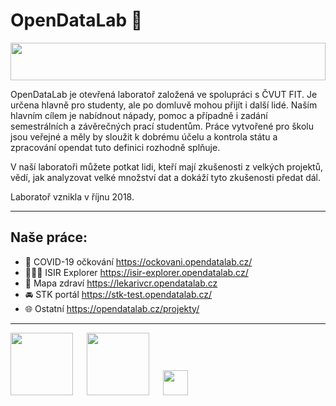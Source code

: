 # OpenDataLab 👋 
<img width="100%" height="60" src="https://opendatalab.cz/wp-content/themes/opendatalab/images/bg_homepage.jpg">

OpenDataLab je otevřená laboratoř založená ve spolupráci s ČVUT FIT. Je určena hlavně pro studenty, ale po domluvě mohou přijít i další lidé. Naším hlavním cílem je nabídnout nápady, pomoc a případně i zadání semestrálních a závěrečných prací studentům. Práce vytvořené pro školu jsou veřejné a měly by sloužit k dobrému účelu a kontrola státu a zpracování opendat tuto definici rozhodně splňuje.

V naší laboratoři můžete potkat lidi, kteří mají zkušenosti z velkých projektů, vědí, jak analyzovat velké množství dat a dokáží tyto zkušenosti předat dál.

Laboratoř vznikla v říjnu 2018.

---

## Naše práce:
* 💉 COVID-19 očkování https://ockovani.opendatalab.cz/
* 👨🏻‍⚖️ ISIR Explorer https://isir-explorer.opendatalab.cz/
* 🏥 Mapa zdraví https://lekarivcr.opendatalab.cz
* 🚘 STK portál https://stk-test.opendatalab.cz/
* 🌐 Ostatní https://opendatalab.cz/projekty/

---
<p align="left">
  <img src="https://opendatalab.cz/wp-content/themes/opendatalab/images/logo-fit-cs-modra.svg" width="100" />
  &emsp;
  <img src="https://opendatalab.cz/wp-content/themes/opendatalab/images/logo-profinit.svg" width="100" /> 
  &emsp;
  <img src="https://opendatalab.cz/wp-content/themes/opendatalab/images/logo.svg" height="40"/> 
</p>
